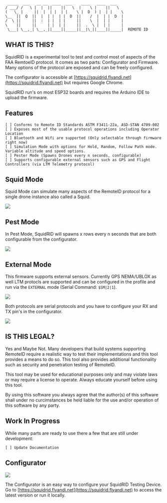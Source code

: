  ```
  _____  ___   __ __  ____  ___    ____   ____  ___
 / ___/ /   \ |  |  ||    ||   \  |    \ |    ||   \
(   \_ |     ||  |  | |  | |    \ |  D  ) |  | |    \
 \__  ||  Q  ||  |  | |  | |  D  ||    /  |  | |  D  |
 /  \ ||     ||  :  | |  | |     ||    \  |  | |     |
 \    ||     ||     | |  | |     ||  .  \ |  | |     |
  \___| \__,_| \__,_||____||_____||__|\_||____||_____|  REMOTE ID 
```

## WHAT IS THIS?

SquidRID is a experimental tool to test and control most of aspects of the FAA RemtoeID protocol. It comes as two parts: Configurator and Firmware. Many options of the protocol are exposed and can be freely configured.

The configurator is accessible at [https://squidrid.flyandi.net](https://squidrid.flyandi.net) but requires Google Chrome.

SquidRID run's on most ESP32 boards and requires the Arduino IDE to upload the firmware.

## Features
```
[ ] Conforms to Remote ID Standards ASTM F3411-22a, ASD-STAN 4709-002
[ ] Exposes most of the usable protocol operations including Operator Location
[ ] Bluetooth and Wifi are supported (Only selectable through firmware right now)
[ ] Simulation Mode with options for Hold, Random, Follow Path mode. Variable altitude and speed options.
[ ] Pester Mode (Spawns Drones every n seconds, configurable)
[ ] Supports configurable external sensors such as GPS and Flight Controllers (via LTM Telemetry protocol)
```

## Squid Mode

Squid Mode can simulate many aspects of the RemoteID protocol for a single drone instance also called a Squid. 

![](docs/sim.png)

## Pest Mode

In Pest Mode, SquidRID will spawns x rows every n seconds that are both configurable from the configurator.

![](docs/pest.png) 

## External Mode

This firmware supports external sensors. Currently GPS NEMA/UBLOX as well LTM protocls are supported and can be configured in the profile and run via the `EXTERNAL` mode (Serial Command: `$SM|2|1`).

![](docs/ext.png)

Both protocols are serial protocols and you have to configure your RX and TX pin's in the configurator. 

![](docs/ext_prot.png)

## IS THIS LEGAL?

Yes and Maybe Not. Many developers that build systems supporting RemoteID require a realistic way to test their implementations and this tool provides a means to do so. This tool also provides additional functionality such as security and penetration testing of RemoteID. 

This tool may be used for educational purposes only and may violate laws or may require a license to operate. Always educate yourself before using this tool.

By using this software you always agree that the author(s) of this software shall under no curcimstances be held liable for the use and/or operation of this software by any party.



## Work In Progress

While many parts are ready to use there a few that are still under development:

```
[ ] Update Documentation
```

## Configurator 

![](docs/configurator.png)

The Configurator is an easy way to configure your SquidRID Testing Device. Go to [https://squidrid.flyandi.net](https://squidrid.flyandi.net) to access the latest version or run it locally. 
